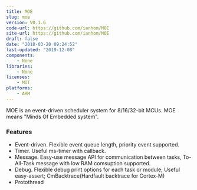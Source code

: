 ```yaml
---
title: MOE
slug: moe
version: V0.1.6
code-url: https://github.com/ianhom/MOE
site-url: https://github.com/ianhom/MOE
draft: false
date: "2018-03-20 09:24:52"
last-updated: "2019-12-08"
components:
    - None
libraries:
    - None
licenses:
    - MIT
platforms:
    - ARM
---
```

MOE is an event-driven scheduler system for 8/16/32-bit MCUs. MOE means "Minds Of Embedded system".

<!--more-->

### Features
- Event-driven. Flexible event queue length, priority event supported.
- Timer. Useful ms-timer with callback.
- Message. Easy-use message API for communication between tasks, To-All-Task message with low RAM comsuption supported.
- Debug. Flexible debug print options for each task or module; Useful easy-assert; CmBacktrace(Hardfault backtrace for Cortex-M)
- Protothread


